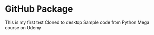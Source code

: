 # GitHub Package
This is my first test
Cloned to desktop
Sample code from Python Mega course on Udemy

